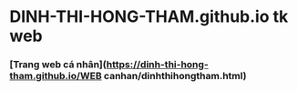 # DINH-THI-HONG-THAM.github.io tk web

### [Trang web cá nhân](https://dinh-thi-hong-tham.github.io/WEB canhan/dinhthihongtham.html)
